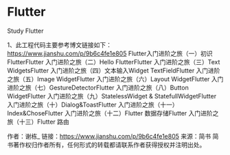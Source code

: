 # Flutter
Study Flutter

1、此工程代码主要参考博文链接如下：
https://www.jianshu.com/p/9b6c4fe1e805
Flutter入门进阶之旅（一）初识FlutterFlutter
入门进阶之旅（二）Hello FlutterFlutter
入门进阶之旅（三）Text WidgetsFlutter
入门进阶之旅（四）文本输入Widget TextFieldFlutter
入门进阶之旅（五）Image WidgetFlutter
入门进阶之旅（六）Layout WidgetFlutter
入门进阶之旅（七）GestureDetectorFlutter
入门进阶之旅（八）Button WidgetFlutter
入门进阶之旅（九）StatelessWidget & StatefullWidgetFlutter
入门进阶之旅（十）Dialog&ToastFlutter
入门进阶之旅（十一）Index&ChoseFlutter
入门进阶之旅（十二）Flutter 数据存储Flutter
入门进阶之旅（十三）Flutter 路由

作者：谢栋_
链接：https://www.jianshu.com/p/9b6c4fe1e805
来源：简书
简书著作权归作者所有，任何形式的转载都请联系作者获得授权并注明出处。